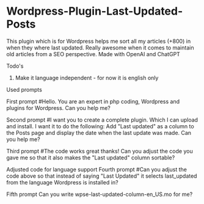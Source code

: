 # Wordpress-Plugin-Last-Updated-Posts
This plugin which is for Wordpress helps me sort all my articles (+800) in when they where last updated. Really awesome when it comes to maintain old articles from a SEO perspective.
Made with OpenAI and ChatGPT

Todo's
1. Make it language independent - for now it is english only

Used prompts

First prompt
#Hello. You are an expert in php coding, Wordpress and plugins for Wordpress. Can you help me?

Second prompt
#I want you to create a complete plugin. Which I can upload and install. I want it to do the following: Add "Last updated" as a column to the Posts page and display the date when the last update was made. Can you help me?

Third prompt
#The code works great thanks! Can you adjust the code you gave me so that it also makes the "Last updated" column sortable?

Adjusted code for language support
Fourth prompt
#Can you adjust the code above so that instead of saying "Last Updated" it selects last_updated from the language Wordpress is installed in?

Fifth prompt
Can you write wpse-last-updated-column-en_US.mo for me?

